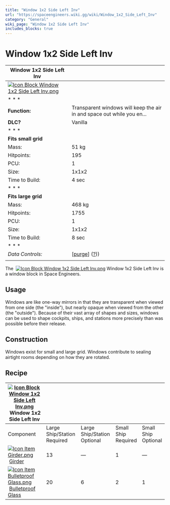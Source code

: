 ```yaml
---
title: "Window 1x2 Side Left Inv"
url: "https://spaceengineers.wiki.gg/wiki/Window_1x2_Side_Left_Inv"
category: "General"
wiki_page: "Window 1x2 Side Left Inv"
includes_blocks: true
---
```


# Window 1x2 Side Left Inv

| Window 1x2 Side Left Inv |     |
| --- | --- |
| [![Icon Block Window 1x2 Side Left Inv.png](https://spaceengineers.wiki.gg/images/5/53/Icon_Block_Window_1x2_Side_Left_Inv.png?bc73ef)](https://spaceengineers.wiki.gg/wiki/File:Icon_Block_Window_1x2_Side_Left_Inv.png) |     |
| * * * |     |
| **Function:** | Transparent windows will keep the air in and space out while you en... |
| **DLC?** | Vanilla |
| * * * |     |
| **Fits small grid** |     |
| Mass: | 51 kg |
| Hitpoints: | 195 |
| PCU: | 1   |
| Size: | 1x1x2 |
| Time to Build: | 4 sec |
| * * * |     |
| **Fits large grid** |     |
| Mass: | 468 kg |
| Hitpoints: | 1755 |
| PCU: | 1   |
| Size: | 1x1x2 |
| Time to Build: | 8 sec |
| * * * |     |
| _Data Controls:_ | \[[purge](https://spaceengineers.wiki.gg/wiki/Window_1x2_Side_Left_Inv?action=purge)\] ([?](https://spaceengineers.wiki.gg/wiki/Template:Info_Block))) |
|     |     |

The  [![Icon Block Window 1x2 Side Left Inv.png](https://spaceengineers.wiki.gg/images/thumb/5/53/Icon_Block_Window_1x2_Side_Left_Inv.png/21px-Icon_Block_Window_1x2_Side_Left_Inv.png?bc73ef)](https://spaceengineers.wiki.gg/wiki/Window_1x2_Side_Left_Inv "Window 1x2 Side Left Inv") Window 1x2 Side Left Inv is a window block in Space Engineers.

## Usage

Windows are like one-way mirrors in that they are transparent when viewed from one side (the "inside"), but nearly opaque when viewed from the other (the "outside"). Because of their vast array of shapes and sizes, windows can be used to shape cockpits, ships, and stations more precisely than was possible before their release.

## Construction

Windows exist for small and large grid. Windows contribute to sealing airtight rooms depending on how they are rotated.

## Recipe

| [![Icon Block Window 1x2 Side Left Inv.png](https://spaceengineers.wiki.gg/images/thumb/5/53/Icon_Block_Window_1x2_Side_Left_Inv.png/21px-Icon_Block_Window_1x2_Side_Left_Inv.png?bc73ef)](https://spaceengineers.wiki.gg/wiki/Window_1x2_Side_Left_Inv "Window 1x2 Side Left Inv") Window 1x2 Side Left Inv |     |     |     |     |
| --- | --- | --- | --- | --- |
| Component | Large Ship/Station  <br>Required | Large Ship/Station  <br>Optional | Small Ship  <br>Required | Small Ship  <br>Optional |
| [![Icon Item Girder.png](https://spaceengineers.wiki.gg/images/thumb/e/e9/Icon_Item_Girder.png/21px-Icon_Item_Girder.png?b2c906)](https://spaceengineers.wiki.gg/wiki/Girder "Girder") [Girder](https://spaceengineers.wiki.gg/wiki/Girder "Girder") | 13  | —   | 1   | —   |
| [![Icon Item Bulletproof Glass.png](https://spaceengineers.wiki.gg/images/thumb/c/c1/Icon_Item_Bulletproof_Glass.png/21px-Icon_Item_Bulletproof_Glass.png?1941ea)](https://spaceengineers.wiki.gg/wiki/Bulletproof_Glass "Bulletproof Glass") [Bulletproof Glass](https://spaceengineers.wiki.gg/wiki/Bulletproof_Glass "Bulletproof Glass") | 20  | 6   | 2   | 1   |